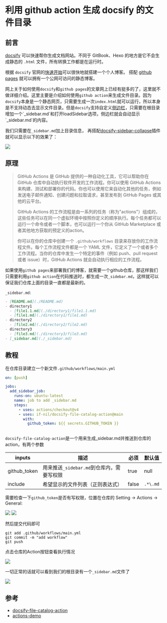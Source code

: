 # 利用 github action 生成 docsify 的文件目录
前言
--

[docsify](https://link.juejin.cn/?target=https%3A%2F%2Fdocsify.js.org%2F%23%2Fzh-cn%2F%3Fid%3Ddocsify "https://docsify.js.org/#/zh-cn/?id=docsify") 可以快速帮你生成文档网站。不同于 GitBook、Hexo 的地方是它不会生成静态的 `.html` 文件，所有转换工作都是在运行时。

根据 `docsify` 官网的[快速开始](https://link.juejin.cn/?target=https%3A%2F%2Fdocsify.js.org%2F%23%2Fzh-cn%2Fquickstart "https://docsify.js.org/#/zh-cn/quickstart")可以很快地就搭建一个个人博客。 搭配 [github pages](https://link.juejin.cn/?target=https%3A%2F%2Fpages.github.com "https://pages.github.com") 就可以拥有一个公网可访问的静态博客。

网上关于如何使用`docsify`和`github pages`的文章网上已经有挺多的了，这里就不做详细介绍。这里主要是介绍如何使用`github action`来生成文件目录。因为`docsify`本身是一个静态网页，只需要生成一次`index.html`就可以运行，所以本身是不支持动态去显示文件目录。但是`docsify`支持自定义[侧边栏](https://link.juejin.cn/?target=https%3A%2F%2Fdocsify.js.org%2F%23%2Fzh-cn%2Fmore-pages "https://docsify.js.org/#/zh-cn/more-pages")，只需要在根目录增加一个`_sidebar.md`和打开loadSidebar选项，侧边栏就会自动显示`_sidebar.md`的内容。

我们只需要在`_sidebar.md`加上目录信息， 再搭配[docsify-sidebar-collapse](https://link.juejin.cn/?target=https%3A%2F%2Fgithub.com%2FiPeng6%2Fdocsify-sidebar-collapse "https://github.com/iPeng6/docsify-sidebar-collapse")插件就可以显示以下的效果了：

![](https://p3-juejin.byteimg.com/tos-cn-i-k3u1fbpfcp/b88ec9d99974440ca64cdf65d0a8fb50~tplv-k3u1fbpfcp-jj-mark:3024:0:0:0:q75.awebp#?w=195&h=269&s=13709&e=png&b=fefefe)

原理
--

> GitHub Actions 是 GitHub 提供的一种自动化工具，它可以帮助你在 GitHub 仓库中自动执行软件开发的工作流程。你可以使用 GitHub Actions 来构建、测试和部署你的代码。你也可以使用它来自动化其他的任务，例如发送电子邮件通知、创建问题和拉取请求，甚至发布到 GitHub Pages 或其他的云平台。
> 
> GitHub Actions 的工作流程是由一系列的任务（称为"actions"）组成的，这些任务可以在同一个虚拟环境中按照你定义的顺序执行。每个任务都可以运行一个命令或者一个脚本，也可以运行一个你从 GitHub Marketplace 或者其他地方获取的预定义的action。
> 
> 你可以在你的仓库中创建一个 `.github/workflows` 目录来存放你的工作流程文件。每个工作流程文件都是一个 YAML 文件，它定义了一个或者多个工作流程。当你的仓库中发生一个特定的事件（例如 push、pull request 或者 issue）时，GitHub Actions 就会自动执行相应的工作流程。

如果使用`github pages`来部署我们的博客，就需要一个github仓库，那这样我们只需要利用`github action`在代码推送时，都生成一次`_sidebar.md`，这样就可以保证我们仓库上面的目录一直都是最新的。

`_sidebar.md`:

```md
- [README.md](./README.md)
- directory1
  - [file1.1.md](./directory1/file1.1.md)
  - [file1.md](./directory1/file1.md)
- directory2
  - [file2.md](./directory2/file2.md)
- directory3
  - [file3.md](./directory3/file3.md)
- [_sidebar.md](./_sidebar.md)

```

教程
--

在仓库目录建立一个新文件`.github/workflows/main.yml`

```yaml
on: [push] 

jobs:
  add_sidebar_job:
    runs-on: ubuntu-latest
    name: job to add _sidebar.md
    steps:
      - uses: actions/checkout@v4                     
      - uses: if-nil/docsify-file-catalog-action@main 
        with:
          github_token: ${{ secrets.GITHUB_TOKEN }}   
          

```

`docsify-file-catalog-action`是一个用来生成_sidebar.md并推送到仓库的action，有两个参数

| inputs | 描述 | 必须 | 默认值 |
| --- | --- | --- | --- |
| github_token | 用来推送`_sidebar.md`到仓库内，需要写权限 | true | null |
| include | 希望显示的文件列表（正则表达式） | false | `.*\.md` |

需要检查一下`github_token`是否有写权限，位置在仓库的 Setting -> Actions -> General:

![](https://p9-juejin.byteimg.com/tos-cn-i-k3u1fbpfcp/8e0fad6f4e194d8abd6a6b4128f1417c~tplv-k3u1fbpfcp-jj-mark:3024:0:0:0:q75.awebp#?w=1850&h=118&s=24228&e=png&b=f5f7f9)
 ![](https://p9-juejin.byteimg.com/tos-cn-i-k3u1fbpfcp/310b16cd2e464a90aceacf67402a08cc~tplv-k3u1fbpfcp-jj-mark:3024:0:0:0:q75.awebp#?w=2120&h=762&s=137506&e=png&b=ffffff)

然后提交代码即可

```shell
git add .github/workflows/main.yml
git commit -m "add workflow"
git push

```

点击仓库的Action按钮查看执行情况

![](https://p9-juejin.byteimg.com/tos-cn-i-k3u1fbpfcp/0e88e19d6bab4a9190f268b600157276~tplv-k3u1fbpfcp-jj-mark:3024:0:0:0:q75.awebp#?w=2940&h=1496&s=169336&e=png&b=24292e)

一切正常的话就可以看到我们的根目录有一个`_sidebar.md`文件了

![](https://p9-juejin.byteimg.com/tos-cn-i-k3u1fbpfcp/96cbf96eacdd479cbfec001ebc85b40f~tplv-k3u1fbpfcp-jj-mark:3024:0:0:0:q75.awebp#?w=1898&h=726&s=110019&e=png&b=ffffff)

参考
--

*   [docsify-file-catalog-action](https://link.juejin.cn/?target=https%3A%2F%2Fgithub.com%2Fif-nil%2Fdocsify-file-catalog-action "https://github.com/if-nil/docsify-file-catalog-action")
*   [actions-demo](https://link.juejin.cn/?target=https%3A%2F%2Fgithub.com%2Fif-nil%2Factions-demo "https://github.com/if-nil/actions-demo")